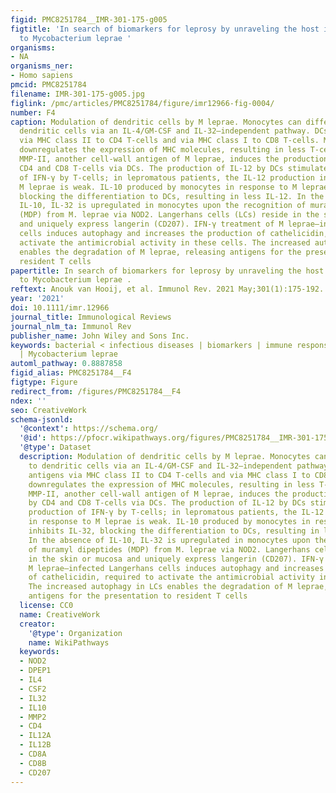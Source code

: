 ```yaml
---
figid: PMC8251784__IMR-301-175-g005
figtitle: 'In search of biomarkers for leprosy by unraveling the host immune response
  to Mycobacterium leprae '
organisms:
- NA
organisms_ner:
- Homo sapiens
pmcid: PMC8251784
filename: IMR-301-175-g005.jpg
figlink: /pmc/articles/PMC8251784/figure/imr12966-fig-0004/
number: F4
caption: Modulation of dendritic cells by M leprae. Monocytes can differentiate to
  dendritic cells via an IL‐4/GM‐CSF and IL‐32–independent pathway. DCs present antigens
  via MHC class II to CD4 T‐cells and via MHC class I to CD8 T‐cells. M leprae/PGL‐I
  downregulates the expression of MHC molecules, resulting in less T‐cell priming.
  MMP‐II, another cell‐wall antigen of M leprae, induces the production of IFN‐γ by
  CD4 and CD8 T‐cells via DCs. The production of IL‐12 by DCs stimulates the production
  of IFN‐γ by T‐cells; in lepromatous patients, the IL‐12 production in response to
  M leprae is weak. IL‐10 produced by monocytes in response to M leprae inhibits IL‐32,
  blocking the differentiation to DCs, resulting in less IL‐12. In the absence of
  IL‐10, IL‐32 is upregulated in monocytes upon the recognition of muramyl dipeptides
  (MDP) from M. leprae via NOD2. Langerhans cells (LCs) reside in the skin or mucosa
  and uniquely express langerin (CD207). IFN‐γ treatment of M leprae–infected Langerhans
  cells induces autophagy and increases the production of cathelicidin, required to
  activate the antimicrobial activity in these cells. The increased autophagy in LCs
  enables the degradation of M leprae, releasing antigens for the presentation to
  resident T cells
papertitle: In search of biomarkers for leprosy by unraveling the host immune response
  to Mycobacterium leprae .
reftext: Anouk van Hooij, et al. Immunol Rev. 2021 May;301(1):175-192.
year: '2021'
doi: 10.1111/imr.12966
journal_title: Immunological Reviews
journal_nlm_ta: Immunol Rev
publisher_name: John Wiley and Sons Inc.
keywords: bacterial < infectious diseases | biomarkers | immune response | leprosy
  | Mycobacterium leprae
automl_pathway: 0.8887858
figid_alias: PMC8251784__F4
figtype: Figure
redirect_from: /figures/PMC8251784__F4
ndex: ''
seo: CreativeWork
schema-jsonld:
  '@context': https://schema.org/
  '@id': https://pfocr.wikipathways.org/figures/PMC8251784__IMR-301-175-g005.html
  '@type': Dataset
  description: Modulation of dendritic cells by M leprae. Monocytes can differentiate
    to dendritic cells via an IL‐4/GM‐CSF and IL‐32–independent pathway. DCs present
    antigens via MHC class II to CD4 T‐cells and via MHC class I to CD8 T‐cells. M leprae/PGL‐I
    downregulates the expression of MHC molecules, resulting in less T‐cell priming.
    MMP‐II, another cell‐wall antigen of M leprae, induces the production of IFN‐γ
    by CD4 and CD8 T‐cells via DCs. The production of IL‐12 by DCs stimulates the
    production of IFN‐γ by T‐cells; in lepromatous patients, the IL‐12 production
    in response to M leprae is weak. IL‐10 produced by monocytes in response to M leprae
    inhibits IL‐32, blocking the differentiation to DCs, resulting in less IL‐12.
    In the absence of IL‐10, IL‐32 is upregulated in monocytes upon the recognition
    of muramyl dipeptides (MDP) from M. leprae via NOD2. Langerhans cells (LCs) reside
    in the skin or mucosa and uniquely express langerin (CD207). IFN‐γ treatment of
    M leprae–infected Langerhans cells induces autophagy and increases the production
    of cathelicidin, required to activate the antimicrobial activity in these cells.
    The increased autophagy in LCs enables the degradation of M leprae, releasing
    antigens for the presentation to resident T cells
  license: CC0
  name: CreativeWork
  creator:
    '@type': Organization
    name: WikiPathways
  keywords:
  - NOD2
  - DPEP1
  - IL4
  - CSF2
  - IL32
  - IL10
  - MMP2
  - CD4
  - IL12A
  - IL12B
  - CD8A
  - CD8B
  - CD207
---
```

